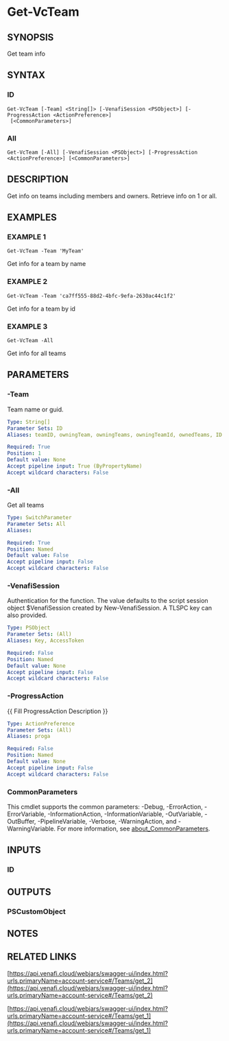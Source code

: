 # Get-VcTeam

## SYNOPSIS
Get team info

## SYNTAX

### ID
```
Get-VcTeam [-Team] <String[]> [-VenafiSession <PSObject>] [-ProgressAction <ActionPreference>]
 [<CommonParameters>]
```

### All
```
Get-VcTeam [-All] [-VenafiSession <PSObject>] [-ProgressAction <ActionPreference>] [<CommonParameters>]
```

## DESCRIPTION
Get info on teams including members and owners.
Retrieve info on 1 or all.

## EXAMPLES

### EXAMPLE 1
```
Get-VcTeam -Team 'MyTeam'
```

Get info for a team by name

### EXAMPLE 2
```
Get-VcTeam -Team 'ca7ff555-88d2-4bfc-9efa-2630ac44c1f2'
```

Get info for a team by id

### EXAMPLE 3
```
Get-VcTeam -All
```

Get info for all teams

## PARAMETERS

### -Team
Team name or guid.

```yaml
Type: String[]
Parameter Sets: ID
Aliases: teamID, owningTeam, owningTeams, owningTeamId, ownedTeams, ID

Required: True
Position: 1
Default value: None
Accept pipeline input: True (ByPropertyName)
Accept wildcard characters: False
```

### -All
Get all teams

```yaml
Type: SwitchParameter
Parameter Sets: All
Aliases:

Required: True
Position: Named
Default value: False
Accept pipeline input: False
Accept wildcard characters: False
```

### -VenafiSession
Authentication for the function.
The value defaults to the script session object $VenafiSession created by New-VenafiSession.
A TLSPC key can also provided.

```yaml
Type: PSObject
Parameter Sets: (All)
Aliases: Key, AccessToken

Required: False
Position: Named
Default value: None
Accept pipeline input: False
Accept wildcard characters: False
```

### -ProgressAction
{{ Fill ProgressAction Description }}

```yaml
Type: ActionPreference
Parameter Sets: (All)
Aliases: proga

Required: False
Position: Named
Default value: None
Accept pipeline input: False
Accept wildcard characters: False
```

### CommonParameters
This cmdlet supports the common parameters: -Debug, -ErrorAction, -ErrorVariable, -InformationAction, -InformationVariable, -OutVariable, -OutBuffer, -PipelineVariable, -Verbose, -WarningAction, and -WarningVariable. For more information, see [about_CommonParameters](http://go.microsoft.com/fwlink/?LinkID=113216).

## INPUTS

### ID
## OUTPUTS

### PSCustomObject
## NOTES

## RELATED LINKS

[https://api.venafi.cloud/webjars/swagger-ui/index.html?urls.primaryName=account-service#/Teams/get_2](https://api.venafi.cloud/webjars/swagger-ui/index.html?urls.primaryName=account-service#/Teams/get_2)

[https://api.venafi.cloud/webjars/swagger-ui/index.html?urls.primaryName=account-service#/Teams/get_1](https://api.venafi.cloud/webjars/swagger-ui/index.html?urls.primaryName=account-service#/Teams/get_1)

